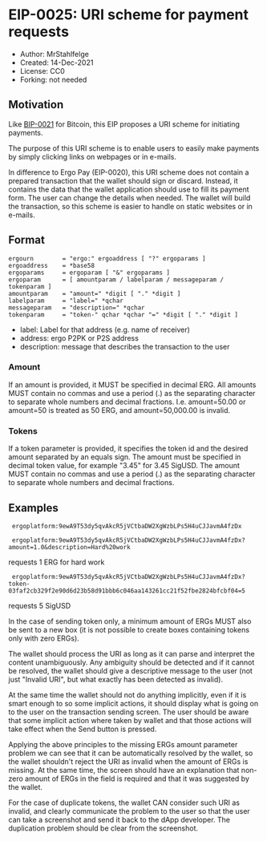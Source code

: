 EIP-0025: URI scheme for payment requests
=========================================

* Author: MrStahlfelge
* Created: 14-Dec-2021
* License: CC0
* Forking: not needed

Motivation
----------

Like [BIP-0021](https://github.com/bitcoin/bips/blob/master/bip-0021.mediawiki) for Bitcoin, this EIP proposes a URI scheme for initiating payments.

The purpose of this URI scheme is to enable users to easily make payments by simply clicking links on webpages or in e-mails.

In difference to Ergo Pay (EIP-0020), this URI scheme does not contain a prepared transaction that the wallet should sign or discard. Instead, it contains 
the data that the wallet application should use to fill its payment form. The user can change the details when needed. The wallet will build the transaction, 
so this scheme is easier to handle on static websites or in e-mails.


Format
------

    ergourn        = "ergo:" ergoaddress [ "?" ergoparams ]
    ergoaddress    = *base58
    ergoparams     = ergoparam [ "&" ergoparams ]
    ergoparam      = [ amountparam / labelparam / messageparam / tokenparam ]
    amountparam    = "amount=" *digit [ "." *digit ]
    labelparam     = "label=" *qchar
    messageparam   = "description=" *qchar
    tokenparam     = "token-" qchar *qchar "=" *digit [ "." *digit ]


* label: Label for that address (e.g. name of receiver)
* address: ergo P2PK or P2S address
* description: message that describes the transaction to the user
 
### Amount

If an amount is provided, it MUST be specified in decimal ERG. All amounts MUST contain no commas and use a period (.) as the separating character to separate 
whole numbers and decimal fractions. I.e. amount=50.00 or amount=50 is treated as 50 ERG, and amount=50,000.00 is invalid.

### Tokens

If a token parameter is provided, it specifies the token id and the desired amount separated by an equals sign. The amount must be specified in decimal token 
value, for example "3.45" for 3.45 SigUSD. The amount MUST contain no commas and use a period (.) as the separating character to separate whole numbers and decimal fractions.


Examples
--------

     ergoplatform:9ewA9T53dy5qvAkcR5jVCtbaDW2XgWzbLPs5H4uCJJavmA4fzDx

     ergoplatform:9ewA9T53dy5qvAkcR5jVCtbaDW2XgWzbLPs5H4uCJJavmA4fzDx?amount=1.0&description=Hard%20work
requests 1 ERG for hard work

     ergoplatform:9ewA9T53dy5qvAkcR5jVCtbaDW2XgWzbLPs5H4uCJJavmA4fzDx?token-03faf2cb329f2e90d6d23b58d91bbb6c046aa143261cc21f52fbe2824bfcbf04=5
requests 5 SigUSD

In the case of sending token only, a minimum amount of ERGs MUST also be sent to a new box (it is not possible to create boxes containing tokens only with zero ERGs).

The wallet should process the URI as long as it can parse and interpret the content unambiguously. Any ambiguity should be detected and if it cannot be resolved, the wallet should give a descriptive message to the user (not just "Invalid URI", but what exactly has been detected as invalid).

At the same time the wallet should not do anything implicitly, even if it is smart enough to so some implicit actions, it should display what is going on to the user on the transaction sending screen. The user should be aware that some implicit action where taken by wallet and that those actions will take effect when the Send button is pressed.

Applying the above principles to the missing ERGs amount parameter problem we can see that it can be automatically resolved by the wallet, so the wallet shouldn't reject the URI as invalid when the amount of ERGs is missing. At the same time, the screen should have an explanation that non-zero amount of ERGs in the field is required and that it was suggested by the wallet.

For the case of duplicate tokens, the wallet CAN consider such URI as invalid, and clearly communicate the problem to the user so that the user can take a screenshot and send it back to the dApp developer. The duplication problem should be clear from the screenshot.
